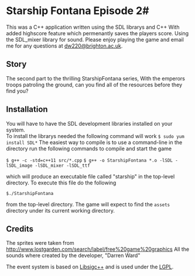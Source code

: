 # Starship Fontana Episode 2#
This was a C++ application written using the SDL librarys and C++
With added highscore feature which permenantly saves the players score.
Using the SDL_mixer library for sound. Please enjoy playing the game
and email me for any questions at dw220@brighton.ac.uk.

## Story ##
The second part to the thrilling StarshipFontana series, With the emperors troops patroling 
the ground, can you find all of the resources before they find you?

## Installation ##
You will have to have the SDL development libraries installed on
your system.  
To install the librarys needed the following command will work
`$ sudo yum install SDL*`
The easiest way to compile is to use a command-line
in the directory run the following commands to compile and start 
the game

`$ g++ -c -std=c++11 src/*.cpp`
`$ g++ -o StarshipFontana *.o -lSDL -lSDL_image -lSDL_mixer -lSDL_ttf`

which will produce an executable file called "starship" in the
top-level directory.  To execute this file do the following

`$./StarshipFontana`
 
from the top-level directory.  The game will expect to find the
`assets` directory under its current working directory.

## Credits ##
The sprites were taken from http://www.lostgarden.com/search/label/free%20game%20graphics
All the sounds where created by the developer, "Darren Ward"

The event system is based on [Libsigc++](http://libsigc.sourceforge.net/)
and is used under the [LGPL](http://www.gnu.org/copyleft/lgpl.html).
